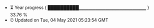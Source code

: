 - ⏳ Year progress { ██████████▁▁▁▁▁▁▁▁▁▁▁▁▁▁▁▁▁▁▁▁ } 33.76 %
- ⏰ Updated on Tue, 04 May 2021 05:23:54 GMT

